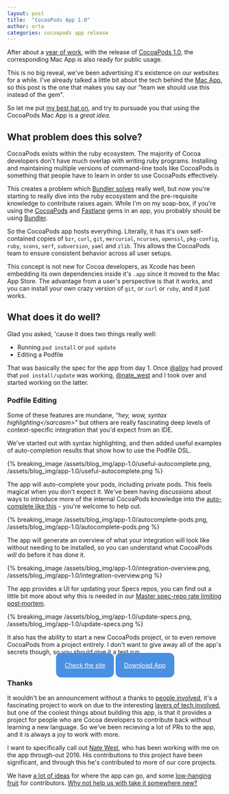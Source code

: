```yaml
---
layout: post
title:  "CocoaPods App 1.0"
author: orta
categories: cocoapods app release
---
```


After about a [year of work](https://github.com/CocoaPods/CocoaPods-app/graphs/contributors), with the release of [CocoaPods 1.0](http://blog.cocoapods.org/CocoaPods-1.0/), the corresponding Mac App is also ready for public usage. 

This is no big reveal, we've been advertising it's existence on our websites for a while. I've already talked a little bit about the tech behind the [Mac App](https://blog.cocoapods.org/CocoaPods-App), so this post is the one that makes you say our "team we should use this instead of the gem".

So let me put [my best hat on](/assets/blog_img/app-1.0/hat-on.jpg), and try to pursuade you that using the CocoaPods Mac App is a _great idea._

<!-- more -->

## What problem does this solve?

CocoaPods exists within the ruby ecosystem. The majority of Cocoa developers don't have much overlap with writing ruby programs. Installing and maintaining multiple versions of command-line tools like CocoaPods is something that people have to learn in order to use CocoaPods effectively. 

This creates a problem which [Bundler solves](https://guides.cocoapods.org/using/a-gemfile.html) really well, but now you're starting to really dive into the ruby ecosystem and the pre-requisite knowledge to contribute raises again. While I'm on my soap-box, if you're using the [CocoaPods](https://rubygems.org/gems/cocoapods) and [Fastlane](https://rubygems.org/gems/fastlane) gems in an app, you probably should be using [Bundler](http://bundler.io).

So the CocoaPods app hosts everything. Literally, it has it's own self-contained copies of `bzr`, `curl`, `git`, `mercurial`, `ncurses`, `openssl`, `pkg-config`, `ruby`, `scons`, `serf`, `subversion`, `yaml` and `zlib`. This allows the CocoaPods team to ensure consistent behavior across all user setups.

This concept is not new for Cocoa developers, as Xcode has been embedding its own dependencies inside it's `.app` since it moved to the Mac App Store. The advantage from a user's perspective is that it works, and you can install your own crazy version of `git`, or `curl` or `ruby`, and it just works.

## What does it do well?

Glad you asked, 'cause it does two things really well:

* Running `pod install` or `pod update`
* Editing a Podfile

That was basically the spec for the app from day 1. Once [@alloy](https://twitter.com/alloy/) had proved that `pod install/update` was working, [@nate_west](https://twitter.com/nate_west) and I took over and started working on the latter.

### Podfile Editing

Some of these features are mundane, _"hey, wow, syntax highlighting&lt;/sarcasm>"_ but others are really fascinating deep levels of context-specific integration that you'd expect from an IDE.

We've started out with syntax highlighting, and then added useful examples of auto-completion results that show how to use the Podfile DSL.

{% breaking_image /assets/blog_img/app-1.0/useful-autocomplete.png, /assets/blog_img/app-1.0/useful-autocomplete.png %}

The app will auto-complete your pods, including private pods. This feels magical when you don't expect it. We've been having discussions about ways to introduce more of the internal CocoaPods knowledge into the [auto-complete like this](https://github.com/CocoaPods/CocoaPods-app/issues/311) - you're welcome to help out.

{% breaking_image /assets/blog_img/app-1.0/autocomplete-pods.png, /assets/blog_img/app-1.0/autocomplete-pods.png  %}

The app will generate an overview of what your integration will look like without needing to be installed, so you can understand what CocoaPods _will_ do before it has done it.

{% breaking_image /assets/blog_img/app-1.0/integration-overview.png, /assets/blog_img/app-1.0/integration-overview.png  %}

The app provides a UI for updating your Specs repos, you can find out a little bit more about why this is needed in our [Master spec-repo rate limiting post‑mortem](/Master-Spec-Repo-Rate-Limiting-Post-Mortem).

{% breaking_image /assets/blog_img/app-1.0/update-specs.png, /assets/blog_img/app-1.0/update-specs.png %}

It also has the ability to start a new CocoaPods project, or to even remove CocoaPods from a project entirely. I don't want to give away all of the app's secrets though, so you should give it a test run.

<center>
  <a href = "https://cocoapods.org/app" style="margin-top: 100px; background: #4A90E2; border-radius: 12px; color: white; padding: 20px;">Check the site</a>
<a href = "https://github.com/CocoaPods/CocoaPods-app/releases/download/1.0.0/CocoaPods.app-1.0.0.tar.bz2/" style="margin-top: 100px; background: #4A90E2; border-radius: 12px; color: white; padding: 20px;">Download App</a>
</center>

### Thanks

It wouldn't be an announcement without a thanks to [people involved](https://github.com/CocoaPods/CocoaPods-app/graphs/contributors), it's a fascinating project to work on due to the interesting [layers of tech involved](/CocoaPods-App/), but one of the coolest things about building this app, is that it provides a project for people who are Cocoa developers to contribute back without learning a new language. So we've been recieving a lot of PRs to the app, and it is always a joy to work with more.

I want to specifically call out [Nate West](https://github.com/nwest), who has been working with me on the app through-out 2016. His contributions to this project have been significant, and through this he's contributed to more of our core projects. 

We have [a lot of ideas](https://github.com/cocoapods/cocoapods-app/issues) for where the app can go, and some [low-hanging fruit](https://github.com/cocoapods/cocoapods-app/issues?q=is%3Aissue+is%3Aopen+label%3A%22easy+first+step%22) for contributors. [Why not help us with take it somewhere new?](https://github.com/CocoaPods/CocoaPods-app#building-for-development)
